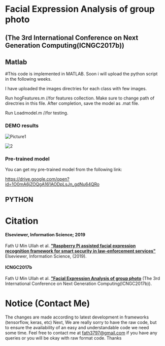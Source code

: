 # Facial Expression Analysis of group photo 
## (The 3rd International Conference on Next Generation Computing(ICNGC2017b))

## Matlab

#This code is implemented in MATLAB. Soon i will upload the python script in the following weeks. 

I have uploaded the images directries for each class with few images. 

Run hogFeatures.m //for features collection. Make sure to change path of directries in this file. After completion, save the model as .mat file.

Run Loadmodel.m //for testing.

### DEMO results

![Picture1](https://user-images.githubusercontent.com/43944394/69815825-7ba47500-123a-11ea-8ba1-dfc9ea6dc888.jpg)  
 
![2](https://user-images.githubusercontent.com/43944394/69815313-5fec9f00-1239-11ea-923e-f1909004fd39.jpg)

### Pre-trained model

You can get my pre-trained model from the following link:

https://drive.google.com/open?id=1O0mA6jZOQgA161AODpLsJn_gdNu64QRo

## PYTHON

# Citation


#### Elseviewer, Information Science; 2019
Fath U Min Ullah et al. [**"Raspberry Pi assisted facial expression recognition framework for smart security in law-enforcement services"**](https://www.sciencedirect.com/science/article/pii/S0020025518305425) 
Elseviewer, Information Science, (2019).

#### ICNGC2017b
Fath U Min Ullah et al. [**"Facial Expression Analysis of group photo**](https://www.researchgate.net/profile/Fath-U-Min-Ullah-2/publication/327982428_Facial_Expression_Analysis_of_group_photo/links/5bb202a092851ca9ed333525/Facial-Expression-Analysis-of-group-photo.pdf) 
(The 3rd International Conference on Next Generation Computing(ICNGC2017b)).


# Notice (Contact Me)

The changes are made according to latest development in frameworks (tensorflow, keras, etc)
Next, We are really sorry to have the raw code, but to ensure the availability of an easy and understandable code we need some time. Feel free to contact me at fath3797@gmail.com if you have any queries or you will be okay with raw format code. Thanks

